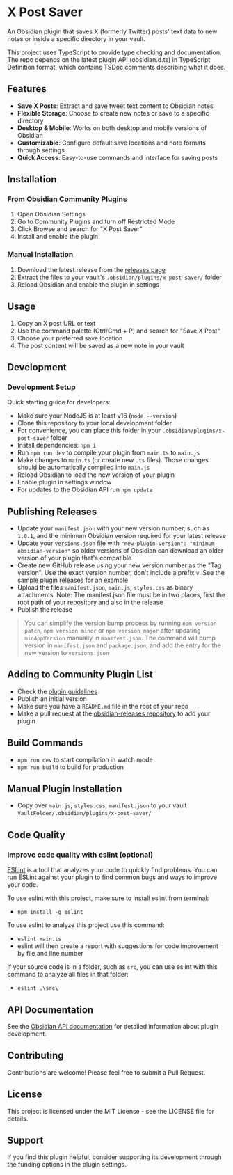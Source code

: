 # X Post Saver

An Obsidian plugin that saves X (formerly Twitter) posts' text data to new notes or inside a specific directory in your vault.

This project uses TypeScript to provide type checking and documentation.
The repo depends on the latest plugin API (obsidian.d.ts) in TypeScript Definition format, which contains TSDoc comments describing what it does.

## Features

- **Save X Posts**: Extract and save tweet text content to Obsidian notes
- **Flexible Storage**: Choose to create new notes or save to a specific directory
- **Desktop & Mobile**: Works on both desktop and mobile versions of Obsidian
- **Customizable**: Configure default save locations and note formats through settings
- **Quick Access**: Easy-to-use commands and interface for saving posts

## Installation

### From Obsidian Community Plugins

1. Open Obsidian Settings
2. Go to Community Plugins and turn off Restricted Mode
3. Click Browse and search for "X Post Saver"
4. Install and enable the plugin

### Manual Installation

1. Download the latest release from the [releases page](https://github.com/your-username/x-post-saver/releases)
2. Extract the files to your vault's `.obsidian/plugins/x-post-saver/` folder
3. Reload Obsidian and enable the plugin in settings

## Usage

1. Copy an X post URL or text
2. Use the command palette (Ctrl/Cmd + P) and search for "Save X Post"
3. Choose your preferred save location
4. The post content will be saved as a new note in your vault

## Development

### Development Setup

Quick starting guide for developers:

- Make sure your NodeJS is at least v16 (`node --version`)
- Clone this repository to your local development folder
- For convenience, you can place this folder in your `.obsidian/plugins/x-post-saver` folder
- Install dependencies: `npm i`
- Run `npm run dev` to compile your plugin from `main.ts` to `main.js`
- Make changes to `main.ts` (or create new `.ts` files). Those changes should be automatically compiled into `main.js`
- Reload Obsidian to load the new version of your plugin
- Enable plugin in settings window
- For updates to the Obsidian API run `npm update`

## Publishing Releases

- Update your `manifest.json` with your new version number, such as `1.0.1`, and the minimum Obsidian version required for your latest release
- Update your `versions.json` file with `"new-plugin-version": "minimum-obsidian-version"` so older versions of Obsidian can download an older version of your plugin that's compatible
- Create new GitHub release using your new version number as the "Tag version". Use the exact version number, don't include a prefix `v`. See the [sample plugin releases](https://github.com/obsidianmd/obsidian-sample-plugin/releases) for an example
- Upload the files `manifest.json`, `main.js`, `styles.css` as binary attachments. Note: The manifest.json file must be in two places, first the root path of your repository and also in the release
- Publish the release

> You can simplify the version bump process by running `npm version patch`, `npm version minor` or `npm version major` after updating `minAppVersion` manually in `manifest.json`.
> The command will bump version in `manifest.json` and `package.json`, and add the entry for the new version to `versions.json`

## Adding to Community Plugin List

- Check the [plugin guidelines](https://docs.obsidian.md/Plugins/Releasing/Plugin+guidelines)
- Publish an initial version
- Make sure you have a `README.md` file in the root of your repo
- Make a pull request at the [obsidian-releases repository](https://github.com/obsidianmd/obsidian-releases) to add your plugin

## Build Commands

- `npm run dev` to start compilation in watch mode
- `npm run build` to build for production

## Manual Plugin Installation

- Copy over `main.js`, `styles.css`, `manifest.json` to your vault `VaultFolder/.obsidian/plugins/x-post-saver/`

## Code Quality

### Improve code quality with eslint (optional)

[ESLint](https://eslint.org/) is a tool that analyzes your code to quickly find problems. You can run ESLint against your plugin to find common bugs and ways to improve your code.

To use eslint with this project, make sure to install eslint from terminal:

- `npm install -g eslint`

To use eslint to analyze this project use this command:

- `eslint main.ts`
- eslint will then create a report with suggestions for code improvement by file and line number

If your source code is in a folder, such as `src`, you can use eslint with this command to analyze all files in that folder:

- `eslint .\src\`

## API Documentation

See the [Obsidian API documentation](https://github.com/obsidianmd/obsidian-api) for detailed information about plugin development.

## Contributing

Contributions are welcome! Please feel free to submit a Pull Request.

## License

This project is licensed under the MIT License - see the LICENSE file for details.

## Support

If you find this plugin helpful, consider supporting its development through the funding options in the plugin settings.
